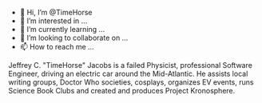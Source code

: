 - 👋 Hi, I’m @TimeHorse
- 👀 I’m interested in ...
- 🌱 I’m currently learning ...
- 💞️ I’m looking to collaborate on ...
- 📫 How to reach me ...

<!---
TimeHorse/TimeHorse is a ✨ special ✨ repository because its `README.md` (this file) appears on your GitHub profile.
You can click the Preview link to take a look at your changes.
--->

Jeffrey C. "TimeHorse" Jacobs is a failed Physicist, professional Software Engineer, driving an electric car around the Mid-Atlantic.  He assists local writing groups, Doctor Who societies, cosplays, organizes EV events, runs Science Book Clubs and created and produces Project Kronosphere.

